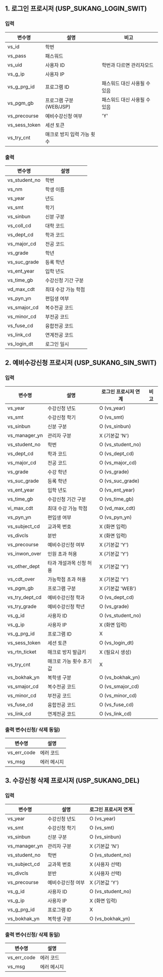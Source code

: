 
## 1. 로그인 프로시저 (USP_SUKANG_LOGIN_SWIT)

### 입력

| 변수명           | 설명                | 비고               |
| ------------- | ----------------- | ---------------- |
| vs_id         | 학번                |                  |
| vs_pass       | 패스워드              |                  |
| vs_uid        | 사용자 ID            | 학번과 다르면 관리자모드    |
| vs_g_ip       | 사용자 IP            |                  |
| vs_g_prg_id   | 프로그램 ID           | 패스워드 대신 사용될 수 있음 |
| vs_pgm_gb     | 프로그램 구분 (WEB/JSP) | 패스워드 대신 사용될 수 있음 |
| vs_precourse  | 예비수강신청 여부         | 'Y'              |
| vs_sess_token | 세션 토큰             |                  |
| vs_try_cnt    | 매크로 방지 입력 가능 횟수   |                  |

### 출력

| 변수명 | 설명 |
|--------|------|
| vs_student_no | 학번 |
| vs_nm | 학생 이름 |
| vs_year | 년도 |
| vs_smt | 학기 |
| vs_sinbun | 신분 구분 |
| vs_coll_cd | 대학 코드 |
| vs_dept_cd | 학과 코드 |
| vs_major_cd | 전공 코드 |
| vs_grade | 학년 |
| vs_suc_grade | 등록 학년 |
| vs_ent_year | 입학 년도 |
| vs_time_gb | 수강신청 기간 구분 |
| vd_max_cdt | 최대 수강 가능 학점 |
| vs_pyn_yn | 편입생 여부 |
| vs_smajor_cd | 복수전공 코드 |
| vs_minor_cd | 부전공 코드 |
| vs_fuse_cd | 융합전공 코드 |
| vs_link_cd | 연계전공 코드 |
| vs_login_dt | 로그인 일시 |

## 2. 예비수강신청 프로시저 (USP_SUKANG_SIN_SWIT)

### 입력

| 변수명            | 설명            | 로그인 프로시저 연계       | 비고  |
| -------------- | ------------- | ----------------- | --- |
| vs_year        | 수강신청 년도       | O (vs_year)       |     |
| vs_smt         | 수강신청 학기       | O (vs_smt)        |     |
| vs_sinbun      | 신분 구분         | O (vs_sinbun)     |     |
| vs_manager_yn  | 관리자 구분        | X (기본값 'N')       |     |
| vs_student_no  | 학번            | O (vs_student_no) |     |
| vs_dept_cd     | 학과 코드         | O (vs_dept_cd)    |     |
| vs_major_cd    | 전공 코드         | O (vs_major_cd)   |     |
| vs_grade       | 수강 학년         | O (vs_grade)      |     |
| vs_suc_grade   | 등록 학년         | O (vs_suc_grade)  |     |
| vs_ent_year    | 입학 년도         | O (vs_ent_year)   |     |
| vs_time_gb     | 수강신청 기간 구분    | O (vs_time_gb)    |     |
| vi_max_cdt     | 최대 수강 가능 학점   | O (vd_max_cdt)    |     |
| vs_pyn_yn      | 편입생 여부        | O (vs_pyn_yn)     |     |
| vs_subject_cd  | 교과목 번호        | X (화면 입력)         |     |
| vs_divcls      | 분반            | X (화면 입력)         |     |
| vs_precourse   | 예비수강신청 여부     | X (기본값 'Y')       |     |
| vs_inwon_over  | 인원 초과 허용      | X (기본값 'Y')       |     |
| vs_other_dept  | 타과 개설과목 신청 허용 | X (기본값 'Y')       |     |
| vs_cdt_over    | 가능학점 초과 허용    | X (기본값 'Y')       |     |
| vs_pgm_gb      | 프로그램 구분       | X (기본값 'WEB')     |     |
| vs_try_dept_cd | 예비수강신청 학과     | O (vs_dept_cd)    |     |
| vs_try_grade   | 예비수강신청 학년     | O (vs_grade)      |     |
| vs_g_id        | 사용자 ID        | O (vs_student_no) |     |
| vs_g_ip        | 사용자 IP        | X (화면 입력)         |     |
| vs_g_prg_id    | 프로그램 ID       | X                 |     |
| vs_sess_token  | 세션 토큰         | O (vs_login_dt)   |     |
| vs_rtn_ticket  | 매크로 방지 발급키    | X (필요시 생성)        |     |
| vs_try_cnt     | 매크로 가능 횟수 초기값 | X                 |     |
| vs_bokhak_yn   | 복학생 구분        | O (vs_bokhak_yn)  |     |
| vs_smajor_cd   | 복수전공 코드       | O (vs_smajor_cd)  |     |
| vs_minor_cd    | 부전공 코드        | O (vs_minor_cd)   |     |
| vs_fuse_cd     | 융합전공 코드       | O (vs_fuse_cd)    |     |
| vs_link_cd     | 연계전공 코드       | O (vs_link_cd)    |     |
### 출력 변수(신청/ 삭제 동일)

| 변수명 | 설명 |
|--------|------|
| vs_err_code | 에러 코드 |
| vs_msg | 에러 메시지 |

## 3. 수강신청 삭제 프로시저 (USP_SUKANG_DEL)

### 입력

| 변수명           | 설명        | 로그인 프로시저 연계       |
| ------------- | --------- | ----------------- |
| vs_year       | 수강신청 년도   | O (vs_year)       |
| vs_smt        | 수강신청 학기   | O (vs_smt)        |
| vs_sinbun     | 신분 구분     | O (vs_sinbun)     |
| vs_manager_yn | 관리자 구분    | X (기본값 'N')       |
| vs_student_no | 학번        | O (vs_student_no) |
| vs_subject_cd | 교과목 번호    | X (사용자 선택)        |
| vs_divcls     | 분반        | X (사용자 선택)        |
| vs_precourse  | 예비수강신청 여부 | X (기본값 'Y')       |
| vs_g_id       | 사용자 ID    | O (vs_student_no) |
| vs_g_ip       | 사용자 IP    | X (화면 입력)         |
| vs_g_prg_id   | 프로그램 ID   | X                 |
| vs_bokhak_yn  | 복학생 구분    | O (vs_bokhak_yn)  |

### 출력 변수(신청/ 삭제 동일)

| 변수명 | 설명 |
|--------|------|
| vs_err_code | 에러 코드 |
| vs_msg | 에러 메시지 |
